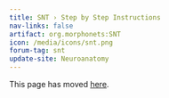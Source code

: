 ```yaml
---
title: SNT › Step by Step Instructions
nav-links: false
artifact: org.morphonets:SNT
icon: /media/icons/snt.png
forum-tag: snt
update-site: Neuroanatomy
---
```


This page has moved [here](walkthroughs).
